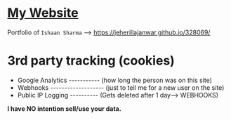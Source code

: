 # [My Website](https://jeherillajanwar.github.io/328069)


Portfolio of <code>Ishaan Sharma</code> --> <a href="https://cutt.ly/328069i">https://jeherillajanwar.github.io/328069/</a>


# 3rd party tracking (cookies)

- Google Analytics ----------- (how long the person was on this site)
- Webhooks ------------------- (just to tell me for a new user on the site)
- Public IP Logging ---------- (Gets deleted after 1 day--> WEBHOOKS)


<b>I have NO intention sell/use your data.</b>
